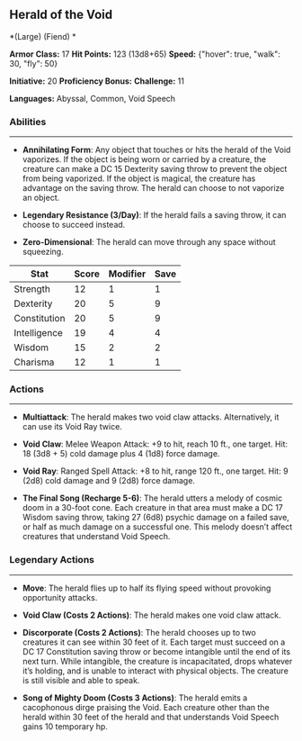 ## Herald of the Void
*(Large) (Fiend) *

**Armor Class:** 17
**Hit Points:** 123 (13d8+65)
**Speed:** {"hover": true, "walk": 30, "fly": 50}

**Initiative:** 20
**Proficiency Bonus:**
**Challenge:** 11

**Languages:** Abyssal, Common, Void Speech

### Abilities
 --- 
- **Annihilating Form**: Any object that touches or hits the herald of the Void vaporizes. If the object is being worn or carried by a creature, the creature can make a DC 15 Dexterity saving throw to prevent the object from being vaporized. If the object is magical, the creature has advantage on the saving throw. The herald can choose to not vaporize an object.

- **Legendary Resistance (3/Day)**: If the herald fails a saving throw, it can choose to succeed instead.

- **Zero-Dimensional**: The herald can move through any space without squeezing.



| Stat | Score | Modifier | Save |
| ---- | ---- | ---- | ---- |
| Strength | 12 | 1 | 1 |
| Dexterity | 20 | 5 | 9 |
| Constitution | 20 | 5 | 9 |
| Intelligence | 19 | 4 | 4 |
| Wisdom | 15 | 2 | 2 |
| Charisma | 12 | 1 | 1 |

### Actions
 --- 
- **Multiattack**: The herald makes two void claw attacks. Alternatively, it can use its Void Ray twice.

- **Void Claw**: Melee Weapon Attack: +9 to hit, reach 10 ft., one target. Hit: 18 (3d8 + 5) cold damage plus 4 (1d8) force damage.

- **Void Ray**: Ranged Spell Attack: +8 to hit, range 120 ft., one target. Hit: 9 (2d8) cold damage and 9 (2d8) force damage.

- **The Final Song (Recharge 5-6)**: The herald utters a melody of cosmic doom in a 30-foot cone. Each creature in that area must make a DC 17 Wisdom saving throw, taking 27 (6d8) psychic damage on a failed save, or half as much damage on a successful one. This melody doesn’t affect creatures that understand Void Speech.

### Legendary Actions
 --- 
- **Move**: The herald flies up to half its flying speed without provoking opportunity attacks.

- **Void Claw (Costs 2 Actions)**: The herald makes one void claw attack.

- **Discorporate (Costs 2 Actions)**: The herald chooses up to two creatures it can see within 30 feet of it. Each target must succeed on a DC 17 Constitution saving throw or become intangible until the end of its next turn. While intangible, the creature is incapacitated, drops whatever it’s holding, and is unable to interact with physical objects. The creature is still visible and able to speak.

- **Song of Mighty Doom (Costs 3 Actions)**: The herald emits a cacophonous dirge praising the Void. Each creature other than the herald within 30 feet of the herald and that understands Void Speech gains 10 temporary hp.

